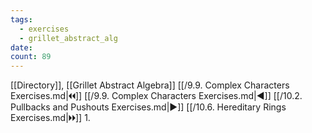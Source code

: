 ```yaml
---
tags:
  - exercises
  - grillet_abstract_alg
date:
count: 89
---
```

[[Directory]], [[Grillet Abstract Algebra]]
[[/9.9. Complex Characters Exercises.md|🞀🞀]] [[/9.9. Complex Characters Exercises.md|◀]] [[/10.2. Pullbacks and Pushouts Exercises.md|▶]] [[/10.6. Hereditary Rings Exercises.md|🞂🞂]]
1. 